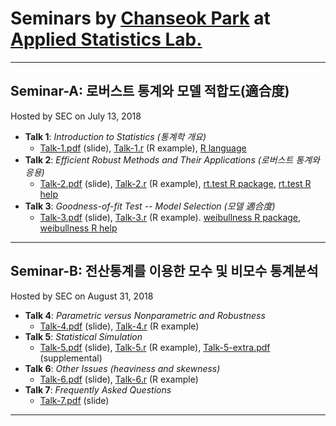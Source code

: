 # Seminars by [Chanseok Park](https://appliedstat.github.io) at [Applied Statistics Lab.](https://sites.google.com/view/appliedstatlab)
---

## Seminar-A: 로버스트 통계와 모델 적합도(適合度)
Hosted by SEC on July 13, 2018 
- **Talk 1**:  *Introduction to Statistics (통계학 개요)*  
    - [Talk-1.pdf](Talk-1.pdf) (slide), [Talk-1.r](R/Talk-1.r) (R example), [R language](https://cloud.r-project.org/)  
- **Talk 2**: *Efficient Robust Methods and Their Applications (로버스트 통계와 응용)* 
    - [Talk-2.pdf](Talk-2.pdf) (slide), [Talk-2.r](R/Talk-2.r) (R example), [rt.test R package](https://cran.r-project.org/web/packages/rt.test/), [rt.test R help](https://rdrr.io/cran/rt.test)
- **Talk 3**: *Goodness-of-fit Test -- Model Selection (모델 適合度)* 
    - [Talk-3.pdf](Talk-3.pdf) (slide), [Talk-3.r](R/Talk-3.r) (R example). [weibullness R package](https://cran.r-project.org/web/packages/weibullness/), [weibullness R help](https://rdrr.io/cran/weibullness)
    
---
## Seminar-B: 전산통계를 이용한 모수 및 비모수 통계분석
Hosted by SEC on August 31, 2018 
- **Talk 4**:  *Parametric versus Nonparametric and Robustness*  
    - [Talk-4.pdf](Talk-4.pdf) (slide), [Talk-4.r](R/Talk-4.r) (R example) 
- **Talk 5**:  *Statistical Simulation*  
    - [Talk-5.pdf](Talk-5.pdf) (slide), [Talk-5.r](R/Talk-5.r) (R example), [Talk-5-extra.pdf](Talk-5-extra.pdf) (supplemental)
- **Talk 6**:  *Other Issues (heaviness and skewness)* 
    - [Talk-6.pdf](Talk-6.pdf) (slide), [Talk-6.r](R/Talk-6.r) (R example) 
- **Talk 7**:  *Frequently Asked Questions*
    - [Talk-7.pdf](Talk-7.pdf) (slide)
---
